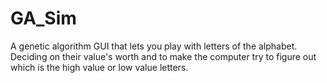 # GA_Sim
A genetic algorithm GUI that lets you play with letters of the alphabet. Deciding on their value's worth and to make the computer try to figure out which is the high value or low value letters.
